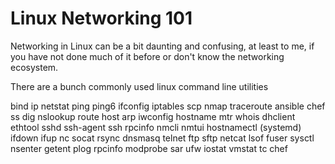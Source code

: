# Linux Networking 101

Networking in Linux can be a bit daunting and confusing, at least to me, if you have not done much of it before or don't know the networking ecosystem.

There are a bunch commonly used linux command line utilities

bind
ip
netstat
ping
ping6
ifconfig
iptables
scp
nmap
traceroute
ansible
chef
ss
dig
nslookup
route
host
arp
iwconfig
hostname
mtr
whois
dhclient
ethtool
sshd
ssh-agent
ssh
rpcinfo
nmcli
nmtui
hostnamectl (systemd)
ifdown
ifup
nc
socat
rsync
dnsmasq
telnet
ftp
sftp
netcat
lsof
fuser
sysctl
nsenter
getent
plog
rpcinfo
modprobe
sar
ufw
iostat
vmstat
tc
chef